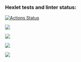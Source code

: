 ### Hexlet tests and linter status:
[![Actions Status](https://github.com/Ilya-Chu/frontend-project-46/workflows/hexlet-check/badge.svg)](https://github.com/Ilya-Chu/frontend-project-46/actions)

<a href="https://codeclimate.com/github/Ilya-Chu/frontend-project-46/maintainability"><img src="https://api.codeclimate.com/v1/badges/50f22d9a250ea6dff5aa/maintainability" /></a>

<a href="https://codeclimate.com/github/Ilya-Chu/frontend-project-46/test_coverage"><img src="https://api.codeclimate.com/v1/badges/50f22d9a250ea6dff5aa/test_coverage" /></a>

<a href="https://codeclimate.com/github/Ilya-Chu/frontend-project-46/maintainability"><img src="https://api.codeclimate.com/v1/badges/50f22d9a250ea6dff5aa/maintainability" /></a>

<a href="https://codeclimate.com/github/Ilya-Chu/frontend-project-46/test_coverage"><img src="https://api.codeclimate.com/v1/badges/50f22d9a250ea6dff5aa/test_coverage" /></a>
